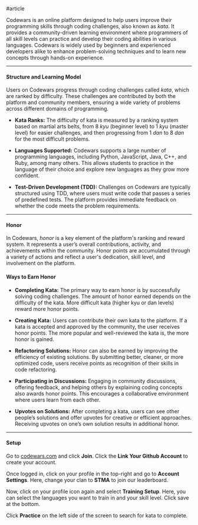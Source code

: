 #article

Codewars is an online platform designed to help users improve their programming skills through coding challenges, also known as _kata_. It provides a community-driven learning environment where programmers of all skill levels can practice and develop their coding abilities in various languages. Codewars is widely used by beginners and experienced developers alike to enhance problem-solving techniques and to learn new concepts through hands-on experience.

---
#### Structure and Learning Model
Users on Codewars progress through coding challenges called _kata_, which are ranked by difficulty. These challenges are contributed by both the platform and community members, ensuring a wide variety of problems across different domains of programming.

- **Kata Ranks:** The difficulty of kata is measured by a ranking system based on martial arts belts, from 8 *kyu* (beginner level) to 1 *kyu* (master level) for easier challenges, and then progressing from 1 *dan* to 8 *dan* for the most difficult problems.
    
- **Languages Supported:** Codewars supports a large number of programming languages, including Python, JavaScript, Java, C++, and Ruby, among many others. This allows students to practice in the language of their choice and explore new languages as they grow more confident.
    
- **Test-Driven Development (TDD):** Challenges on Codewars are typically structured using TDD, where users must write code that passes a series of predefined tests. The platform provides immediate feedback on whether the code meets the problem requirements.

---
#### Honor

In Codewars, _honor_ is a key element of the platform's ranking and reward system. It represents a user’s overall contributions, activity, and achievements within the community. Honor points are accumulated through a variety of actions and reflect a user's dedication, skill level, and involvement on the platform.

#### Ways to Earn Honor

- **Completing Kata:** The primary way to earn honor is by successfully solving coding challenges. The amount of honor earned depends on the difficulty of the kata. More difficult kata (higher kyu or dan levels) reward more honor points.
    
- **Creating Kata:** Users can contribute their own kata to the platform. If a kata is accepted and approved by the community, the user receives honor points. The more popular and well-reviewed the kata is, the more honor is gained.
    
- **Refactoring Solutions:** Honor can also be earned by improving the efficiency of existing solutions. By submitting better, cleaner, or more optimized code, users receive points as recognition of their skills in code refactoring.
    
- **Participating in Discussions:** Engaging in community discussions, offering feedback, and helping others by explaining coding concepts also awards honor points. This encourages a collaborative environment where users learn from each other.
    
- **Upvotes on Solutions:** After completing a kata, users can see other people’s solutions and offer upvotes for creative or efficient approaches. Receiving upvotes on one’s own solution results in additional honor.

---
#### Setup

Go to [codewars.com](www.codewars.com/r/0SzAhw) and click **Join**.  Click the **Link Your Github Account** to create your account.

Once logged in, click on your profile in the top-right and go to **Account Settings**. Here, change your clan to **STMA** to join our leaderboard.

Now, click on your profile icon again and select **Training Setup**. Here, you can select the languages you want to train in and your skill level. Click save at the bottom.

Click **Practice** on the left side of the screen to search for kata to complete.